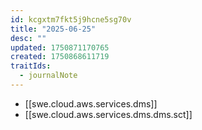 ```yaml
---
id: kcgxtm7fkt5j9hcne5sg70v
title: "2025-06-25"
desc: ""
updated: 1750871170765
created: 1750868611719
traitIds:
  - journalNote
---
```


- [[swe.cloud.aws.services.dms]]
- [[swe.cloud.aws.services.dms.dms.sct]]
